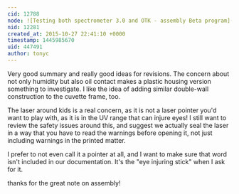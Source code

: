 ```yaml
---
cid: 12788
node: ![Testing both spectrometer 3.0 and OTK - assembly Beta program](../notes/Tofu/10-08-2015/testing-both-spectrometer-3-0-and-otk-assembly-beta-program)
nid: 12281
created_at: 2015-10-27 22:41:10 +0000
timestamp: 1445985670
uid: 447491
author: tonyc
---
```


Very good summary and really good ideas for revisions. The concern about not only humidity but also oil contact makes a plastic housing version something to investigate. I like the idea of adding similar double-wall construction to the cuvette frame, too.

The laser around kids is a real concern, as it is not a laser pointer you'd want to play with, as it is in the UV range that can injure eyes! I still want to review the safety issues around this, and suggest we actually seal the laser in a way that you have to read the warnings before opening it, not just including warnings in the printed matter.

I prefer to not even call it a pointer at all, and I want to make sure that word isn't included in our documentation. It's the "eye injuring stick" when I ask for it.

thanks for the great note on assembly!